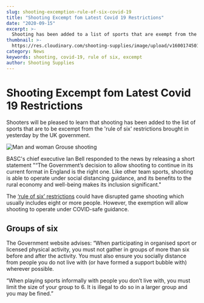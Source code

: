 ```yaml
---
slug: shooting-excemption-rule-of-six-covid-19
title: "Shooting Excempt fom Latest Covid 19 Restrictions"
date: "2020-09-15"
excerpt: >-
  Shooting has been added to a list of sports that are exempt from the latest COVID-19 restrictions in England.
thumbnail: >-
  https://res.cloudinary.com/shooting-supplies/image/upload/v1600174501/Blog/excempt-covid19/shooting-excempt-fb_hrotx4.png
category: News
keywords: shooting, covid-19, rule of six, excempt
author: Shooting Supplies
---
```


# **Shooting Excempt fom Latest Covid 19 Restrictions**

Shooters will be pleased to learn that shooting has been added to the list of sports that are to be excempt from the 'rule of six' restrictions brought in yesterday by the UK government.

![Man and woman Grouse shooting](https://res.cloudinary.com/shooting-supplies/image/upload/v1600174501/Blog/excempt-covid19/shooting-excempt-fb_hrotx4.png)

BASC's chief executive Ian Bell responded to the news by releasing a short statement "“The Government’s decision to allow shooting to continue in its current format in England is the right one. Like other team sports, shooting is able to operate under social distancing guidance, and its benefits to the rural economy and well-being makes its inclusion significant."

The [‘rule of six’ restrictions](https://www.gov.uk/government/publications/coronavirus-outbreak-faqs-what-you-can-and-cant-do/coronavirus-outbreak-faqs-what-you-can-and-cant-do) could have disrupted game shooting which usually includes eight or more people. However, the exemption will allow shooting to operate under COVID-safe guidance.

## **Groups of six**
The Government website advises: “When participating in organised sport or licensed physical activity, you must not gather in groups of more than six before and after the activity. You must also ensure you socially distance from people you do not live with (or have formed a support bubble with) wherever possible.

“When playing sports informally with people you don’t live with, you must limit the size of your group to 6. It is illegal to do so in a larger group and you may be fined.”